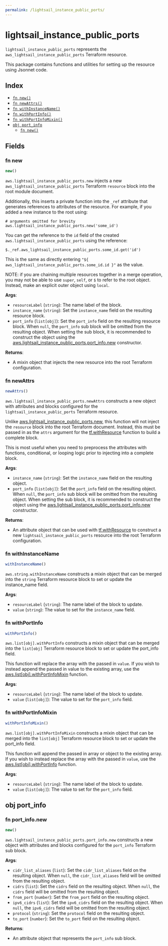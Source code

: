```yaml
---
permalink: /lightsail_instance_public_ports/
---
```


# lightsail_instance_public_ports

`lightsail_instance_public_ports` represents the `aws_lightsail_instance_public_ports` Terraform resource.



This package contains functions and utilities for setting up the resource using Jsonnet code.


## Index

* [`fn new()`](#fn-new)
* [`fn newAttrs()`](#fn-newattrs)
* [`fn withInstanceName()`](#fn-withinstancename)
* [`fn withPortInfo()`](#fn-withportinfo)
* [`fn withPortInfoMixin()`](#fn-withportinfomixin)
* [`obj port_info`](#obj-port_info)
  * [`fn new()`](#fn-port_infonew)

## Fields

### fn new

```ts
new()
```


`aws.lightsail_instance_public_ports.new` injects a new `aws_lightsail_instance_public_ports` Terraform `resource`
block into the root module document.

Additionally, this inserts a private function into the `_ref` attribute that generates references to attributes of the
resource. For example, if you added a new instance to the root using:

    # arguments omitted for brevity
    aws.lightsail_instance_public_ports.new('some_id')

You can get the reference to the `id` field of the created `aws.lightsail_instance_public_ports` using the reference:

    $._ref.aws_lightsail_instance_public_ports.some_id.get('id')

This is the same as directly entering `"${ aws_lightsail_instance_public_ports.some_id.id }"` as the value.

NOTE: if you are chaining multiple resources together in a merge operation, you may not be able to use `super`, `self`,
or `$` to refer to the root object. Instead, make an explicit outer object using `local`.

**Args**:
  - `resourceLabel` (`string`): The name label of the block.
  - `instance_name` (`string`): Set the `instance_name` field on the resulting resource block.
  - `port_info` (`list[obj]`): Set the `port_info` field on the resulting resource block. When `null`, the `port_info` sub block will be omitted from the resulting object. When setting the sub block, it is recommended to construct the object using the [aws.lightsail_instance_public_ports.port_info.new](#fn-port_infonew) constructor.

**Returns**:
- A mixin object that injects the new resource into the root Terraform configuration.


### fn newAttrs

```ts
newAttrs()
```


`aws.lightsail_instance_public_ports.newAttrs` constructs a new object with attributes and blocks configured for the `lightsail_instance_public_ports`
Terraform resource.

Unlike [aws.lightsail_instance_public_ports.new](#fn-new), this function will not inject the `resource`
block into the root Terraform document. Instead, this must be passed in as the `attrs` argument for the
[tf.withResource](https://github.com/tf-libsonnet/core/tree/main/docs#fn-withresource) function to build a complete block.

This is most useful when you need to preprocess the attributes with functions, conditional, or looping logic prior to
injecting into a complete block.

**Args**:
  - `instance_name` (`string`): Set the `instance_name` field on the resulting object.
  - `port_info` (`list[obj]`): Set the `port_info` field on the resulting object. When `null`, the `port_info` sub block will be omitted from the resulting object. When setting the sub block, it is recommended to construct the object using the [aws.lightsail_instance_public_ports.port_info.new](#fn-port_infonew) constructor.

**Returns**:
  - An attribute object that can be used with [tf.withResource](https://github.com/tf-libsonnet/core/tree/main/docs#fn-withresource) to construct a new `lightsail_instance_public_ports` resource into the root Terraform configuration.


### fn withInstanceName

```ts
withInstanceName()
```

`aws.string.withInstanceName` constructs a mixin object that can be merged into the `string`
Terraform resource block to set or update the instance_name field.



**Args**:
  - `resourceLabel` (`string`): The name label of the block to update.
  - `value` (`string`): The value to set for the `instance_name` field.


### fn withPortInfo

```ts
withPortInfo()
```

`aws.list[obj].withPortInfo` constructs a mixin object that can be merged into the `list[obj]`
Terraform resource block to set or update the port_info field.

This function will replace the array with the passed in `value`. If you wish to instead append the
passed in value to the existing array, use the [aws.list[obj].withPortInfoMixin](TODO) function.


**Args**:
  - `resourceLabel` (`string`): The name label of the block to update.
  - `value` (`list[obj]`): The value to set for the `port_info` field.


### fn withPortInfoMixin

```ts
withPortInfoMixin()
```

`aws.list[obj].withPortInfoMixin` constructs a mixin object that can be merged into the `list[obj]`
Terraform resource block to set or update the port_info field.

This function will append the passed in array or object to the existing array. If you wish
to instead replace the array with the passed in `value`, use the [aws.list[obj].withPortInfo](TODO)
function.


**Args**:
  - `resourceLabel` (`string`): The name label of the block to update.
  - `value` (`list[obj]`): The value to set for the `port_info` field.


## obj port_info



### fn port_info.new

```ts
new()
```


`aws.lightsail_instance_public_ports.port_info.new` constructs a new object with attributes and blocks configured for the `port_info`
Terraform sub block.



**Args**:
  - `cidr_list_aliases` (`list`): Set the `cidr_list_aliases` field on the resulting object. When `null`, the `cidr_list_aliases` field will be omitted from the resulting object.
  - `cidrs` (`list`): Set the `cidrs` field on the resulting object. When `null`, the `cidrs` field will be omitted from the resulting object.
  - `from_port` (`number`): Set the `from_port` field on the resulting object.
  - `ipv6_cidrs` (`list`): Set the `ipv6_cidrs` field on the resulting object. When `null`, the `ipv6_cidrs` field will be omitted from the resulting object.
  - `protocol` (`string`): Set the `protocol` field on the resulting object.
  - `to_port` (`number`): Set the `to_port` field on the resulting object.

**Returns**:
  - An attribute object that represents the `port_info` sub block.
